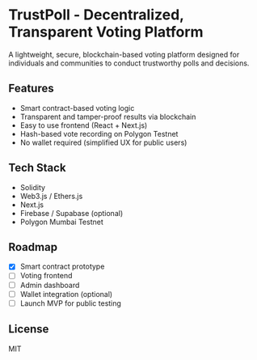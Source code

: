 # TrustPoll - Decentralized, Transparent Voting Platform

A lightweight, secure, blockchain-based voting platform designed for individuals and communities to conduct trustworthy polls and decisions.

## Features
- Smart contract-based voting logic
- Transparent and tamper-proof results via blockchain
- Easy to use frontend (React + Next.js)
- Hash-based vote recording on Polygon Testnet
- No wallet required (simplified UX for public users)

## Tech Stack
- Solidity
- Web3.js / Ethers.js
- Next.js
- Firebase / Supabase (optional)
- Polygon Mumbai Testnet

## Roadmap
- [x] Smart contract prototype
- [ ] Voting frontend
- [ ] Admin dashboard
- [ ] Wallet integration (optional)
- [ ] Launch MVP for public testing

## License
MIT
